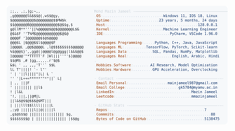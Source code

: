 <picture>
  <source srcset="https://raw.githubusercontent.com/mmazinjameel/mmazinjameel/main/dark_mode.svg?v=1745895658" media="(prefers-color-scheme: dark)">
  <img src="https://raw.githubusercontent.com/mmazinjameel/mmazinjameel/main/light_mode.svg?v=1745895658">
</picture>
